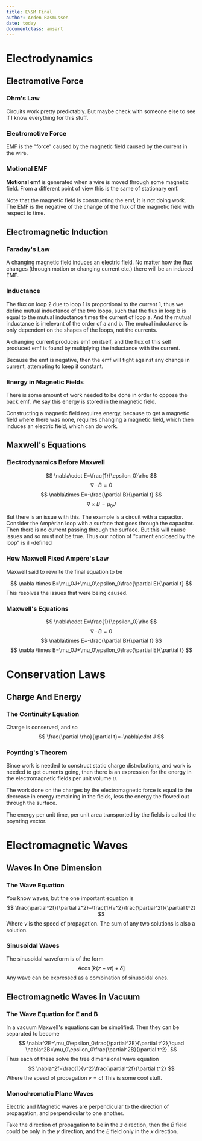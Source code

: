 ```yaml
---
title: E\&M Final
author: Arden Rasmussen
date: today
documentclass: amsart
---
```


# Electrodynamics #

## Electromotive Force ##

### Ohm's Law ###
Circuits work pretty predictably. But maybe check with someone else to see if I
know everything for this stuff.

### Electromotive Force ###
EMF is the "force" caused by the magnetic field caused by the current in the
wire.

### Motional EMF ###
**Motional emf** is generated when a wire is moved through some magnetic field.
From a different point of view this is the same of stationary emf.

Note that the magnetic field is constructing the emf, it is not doing work. The
EMF is the negative of the change of the flux of the magnetic field with
respect to time.

## Electromagnetic Induction ##

### Faraday's Law ###
A changing magnetic field induces an electric field. No matter how the flux
changes (through motion or changing current etc.) there will be an induced EMF.

### Inductance ###
The flux on loop 2 due to loop 1 is proportional to the current 1, thus we
define mutual inductance of the two loops, such that the flux in loop b is
equal to the mutual inductance times the current of loop a. And the mutual
inductance is irrelevant of the order of a and b. The mutual inductance is
only dependent on the shapes of the loops, not the currents.

A changing current produces emf on itself, and the flux of this self produced
emf is found by multiplying the inductance with the current.

Because the emf is negative, then the emf will fight against any change in
current, attempting to keep it constant.

### Energy in Magnetic Fields ###
There is some amount of work needed to be done in order to oppose the back emf.
We say this energy is stored in the magnetic field.

Constructing a magnetic field requires energy, because to get a magnetic field
where there was none, requires changing a magnetic field, which then induces
an electric field, which can do work.

## Maxwell's Equations ##

### Electrodynamics Before Maxwell ###

$$
\nabla\cdot E=\frac{1}{\epsilon_0}\rho
$$
$$
\nabla\cdot B=0
$$
$$
\nabla\times E=-\frac{\partial B}{\partial t}
$$
$$
\nabla\times B=\mu_0J
$$

But there is an issue with this. The example is a circuit with a capacitor.
Consider the Ampèrian loop with a surface that goes through the capacitor. Then
there is no current passing through the surface. But this will cause issues and
so must not be true. Thus our notion of "current enclosed by the loop" is
ill-defined

### How Maxwell Fixed Ampère's Law ###
Maxwell said to rewrite the final equation to be

$$
\nabla \times B=\mu_0J+\mu_0\epsilon_0\frac{\partial E}{\partial t}
$$
This resolves the issues that were being caused.

### Maxwell's Equations ###

$$
\nabla\cdot E=\frac{1}{\epsilon_0}\rho
$$
$$
\nabla\cdot B=0
$$
$$
\nabla\times E=-\frac{\partial B}{\partial t}
$$
$$
\nabla \times B=\mu_0J+\mu_0\epsilon_0\frac{\partial E}{\partial t}
$$

# Conservation Laws #

## Charge And Energy ##

### The Continuity Equation ###
Charge is conserved, and so
$$
\frac{\partial \rho}{\partial t}=-\nabla\cdot J
$$

### Poynting's Theorem ###
Since work is needed to construct static charge distrobutions, and work is
needed to get currents going, then there is an expression for the energy in the
electromagnetic fields per unit volume $u$.

The work done on the charges by the electromagnetic force is equal to the
decrease in energy remaining in the fields, less the energy the flowed out
through the surface.

The energy per unit time, per unit area transported by the fields is called the
poynting vector.

# Electromagnetic Waves #

## Waves In One Dimension ##

### The Wave Equation ###
You know waves, but the one important equation is
$$
\frac{\partial^2f}{\partial z^2}=\frac{1}{v^2}\frac{\partial^2f}{\partial t^2}
$$
Where $v$ is the speed of propagation. The sum of any two solutions is also a
solution.

### Sinusoidal Waves ###
The sinusoidal waveform is of the form
$$
A\cos[k(z-vt)+\delta]
$$
Any wave can be expressed as a combination of sinusoidal ones.

## Electromagnetic Waves in Vacuum ##

### The Wave Equation for E and B ###
In a vacuum Maxwell's equations can be simplified. Then they can be separated
to become
$$
\nabla^2E=\mu_0\epsilon_0\frac{\partial^2E}{\partial t^2},\quad
\nabla^2B=\mu_0\epsilon_0\frac{\partial^2B}{\partial t^2}.
$$
Thus each of these solve the tree dimensional wave equation
$$
\nabla^2f=\frac{1}{v^2}\frac{\partial^2f}{\partial t^2}
$$
Where the speed of propagation $v=c$! This is some cool stuff.

### Monochromatic Plane Waves ###
Electric and Magnetic waves are perpendicular to the direction of propagation,
and perpendicular to one another.

Take the direction of propagation to be in the $z$ direction, then the $B$
field could be only in the $y$ direction, and the $E$ field only in the $x$
direction.


